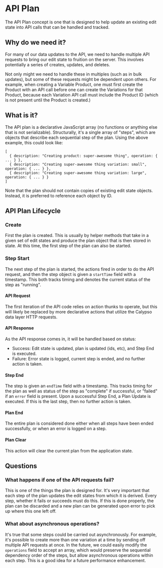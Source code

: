 # API Plan

The API Plan concept is one that is designed to help update an existing edit
state into API calls that can be handled and tracked.


## Why do we need it?

For many of our data updates to the API, we need to handle multiple API requests
to bring our edit state to fruition on the server. This involves potentially a
series of creates, updates, and deletes.

Not only might we need to handle these in multiples (such as in bulk updates),
but some of these requests might be dependent upon others. For example, when
creating a Variable Product, one must first create the Product with an API call
before one can create the Variations for that Product, because each Variation API
call must include the Product ID (which is not present until the Product is
created.)


## What is it?

The API plan is a declarative JavaScript array (no functions or anything else
that is not serializable). Structurally, it's a single array of "steps",
which are objects that describe each sequential step of the plan. Using the above
example, this could look like:

```
[
  { description: "Creating product: super-awesome thing", operation: { ... } },
  { description: "Creating super-awesome thing variation: small", operation: { ... } },
  { description: "Creating super-awesome thing variation: large", operation: { ... } }
]
```

Note that the plan should not contain copies of existing edit state objects.
Instead, it is preferred to reference each object by ID.


## API Plan Lifecycle

### Create

First the plan is created. This is usually by helper methods that take in a given
set of edit states and produce the plan object that is then stored in state. At
this time, the first step of the plan can also be started.

### Step Start

The next step of the plan is started, the actions fired in order to do the API
request, and then the step object is given a `startTime` field with a timestamp.
This both tracks timing and denotes the current status of the step as "running".

#### API Request

The first iteration of the API code relies on action thunks to operate, but this
will likely be replaced by more declarative actions that utilize the Calypso
data layer HTTP requests.

#### API Response

As the API response comes in, it will be handled based on status:

 - Success: Edit state is updated, plan is updated (ids, etc), and Step End is executed.
 - Failure: Error state is logged, current step is ended, and no further action is taken.

#### Step End

The step is given an `endTime` field with a timestamp. This tracks timing for the
plan as well as status of the step as "complete" if successful, or "failed" if
an `error` field is present. Upon a successful Step End, a Plan Update is
executed. If this is the last step, then no further action is taken.

#### Plan End

The entire plan is considered done either when all steps have been ended
successfully, or when an error is logged on a step.

#### Plan Clear

This action will clear the current plan from the application state.


## Questions

### What happens if one of the API requests fail?

This is one of the things the plan is designed for. It's very important that each
step of the plan updates the edit states from which it is derived. Every step,
whether it fails or succeeds must do this. If this is done properly, the plan can
be discarded and a new plan can be generated upon error to pick up where this one
left off.

### What about asynchronous operations?

It's true that some steps could be carried out asynchronously. For example, it's
possible to create more than one variation at a time by sending off multiple API
requests at once. In the future, we could easily modify the `operations` field
to accept an array, which would preserve the sequential dependency order of the
steps, but allow asynchronous operations within each step. This is a good idea
for a future performance enhancement.


